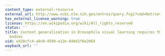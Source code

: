 ```yaml
---
content_type: external-resource
external_url: http://www.ncbi.nlm.nih.gov/entrez/query.fcgi?cmd=Retrieve&db=PubMed&dopt=Citation&list_uids=10466722
has_external_license_warning: true
license: https://en.wikipedia.org/wiki/All_rights_reserved
status: ''
title: Context generalization in Drosophila visual learning requires the mushroom
  bodies
uid: e428cfc4-a8c0-4599-a12e-69042f6e2064
wayback_url: ''
---
```

